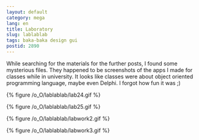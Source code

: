 ```yaml
---
layout: default
category: mega
lang: en
title: Laboratory
slug: lablablab
tags: baka-baka design gui 
postid: 2890
---
```

While searching for the materials for the further posts, I found some mysterious files. They happened to be screenshots of the apps I made for classes while in university. It looks like classes were about object oriented programming language, maybe even Delphi. I forgot how fun it was ;) <!--more-->


{% figure /o_O/lablablab/lab24.gif %}





{% figure /o_O/lablablab/lab25.gif %}





{% figure /o_O/lablablab/labwork2.gif %}





{% figure /o_O/lablablab/labwork3.gif %}

